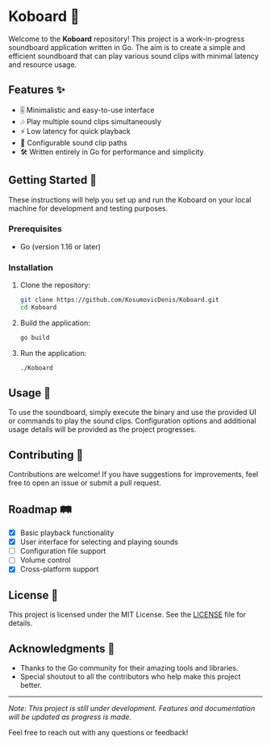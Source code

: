 # Koboard 🎵

Welcome to the **Koboard** repository! This project is a work-in-progress soundboard application written in Go. The aim is to create a simple and efficient soundboard that can play various sound clips with minimal latency and resource usage.

## Features ✨

- 🎚️ Minimalistic and easy-to-use interface
- 🎶 Play multiple sound clips simultaneously
- ⚡ Low latency for quick playback
- 🔧 Configurable sound clip paths
- 🛠️ Written entirely in Go for performance and simplicity

## Getting Started 🚀

These instructions will help you set up and run the Koboard on your local machine for development and testing purposes.

### Prerequisites

- Go (version 1.16 or later)

### Installation

1. Clone the repository:
    ```sh
    git clone https://github.com/KosumovicDenis/Koboard.git
    cd Koboard
    ```

2. Build the application:
    ```sh
    go build
    ```

3. Run the application:
    ```sh
    ./Koboard
    ```

## Usage 🎤

To use the soundboard, simply execute the binary and use the provided UI or commands to play the sound clips. Configuration options and additional usage details will be provided as the project progresses.

## Contributing 🤝

Contributions are welcome! If you have suggestions for improvements, feel free to open an issue or submit a pull request.

## Roadmap 🛤️

- [x] Basic playback functionality
- [x] User interface for selecting and playing sounds
- [ ] Configuration file support
- [ ] Volume control
- [x] Cross-platform support

## License 📄

This project is licensed under the MIT License. See the [LICENSE](LICENSE) file for details.

## Acknowledgments 💖

- Thanks to the Go community for their amazing tools and libraries.
- Special shoutout to all the contributors who help make this project better.

---

*Note: This project is still under development. Features and documentation will be updated as progress is made.*

Feel free to reach out with any questions or feedback!

